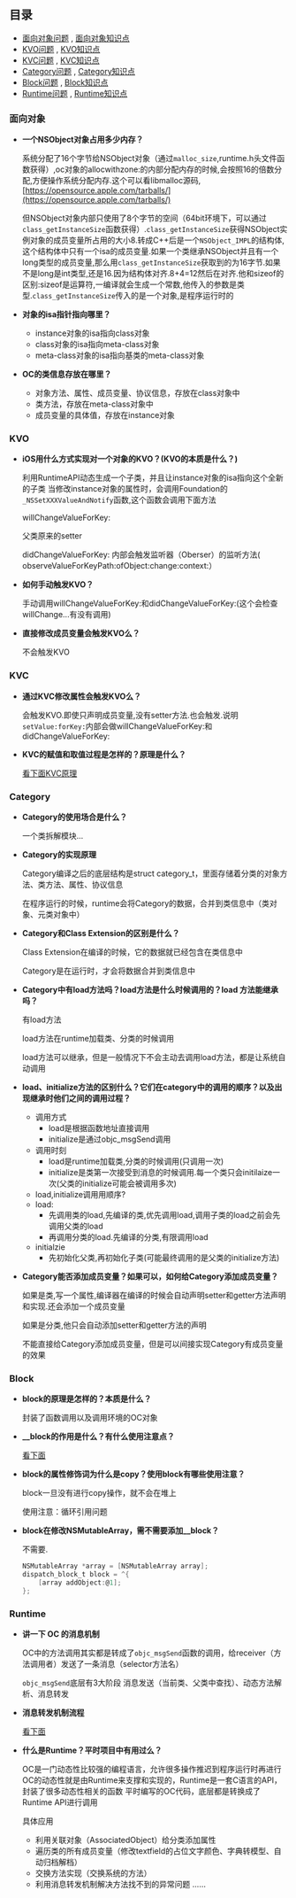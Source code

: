 ## 目录

* <a href="#面向对象0">面向对象问题</a> , <a href="#面向对象1">面向对象知识点</a> 
* <a href="#KVO0">KVO问题</a> , <a href="#KVO1">KVO知识点</a> 
* <a href="#KVC0">KVC问题</a> , <a href="#KVC1">KVC知识点</a> 
* <a href="#Category0">Category问题</a> , <a href="#Category1"> Category知识点</a> 
* <a href="#Block0">Block问题</a> , <a href="#Block1">Block知识点</a>
* <a href="#Runtime0">Runtime问题</a> , <a href="#Runtime1">Runtime知识点</a>


<a id="面向对象0"></a>

### 面向对象

* **一个NSObject对象占用多少内存？**
 
	系统分配了16个字节给NSObject对象（通过`malloc_size`,runtime.h头文件函数获得）,oc对象的allocwithzone:的内部分配内存的时候,会按照16的倍数分配,方便操作系统分配内存.这个可以看libmalloc源码,[https://opensource.apple.com/tarballs/](https://opensource.apple.com/tarballs/)
	
	但NSObject对象内部只使用了8个字节的空间（64bit环境下，可以通过`class_getInstanceSize`函数获得）.`class_getInstanceSize`获得NSObject实例对象的成员变量所占用的大小8.转成C++后是一个`NSObject_IMPL`的结构体,这个结构体中只有一个isa的成员变量.如果一个类继承NSObject并且有一个long类型的成员变量,那么用`class_getInstanceSize`获取到的为16字节.如果不是long是int类型,还是16.因为结构体对齐.8+4=12然后在对齐.他和sizeof的区别:sizeof是运算符,一编译就会生成一个常数,他传入的参数是类型.`class_getInstanceSize`传入的是一个对象,是程序运行时的

*  **对象的isa指针指向哪里？**

	* instance对象的isa指向class对象
	* class对象的isa指向meta-class对象
	* meta-class对象的isa指向基类的meta-class对象

* **OC的类信息存放在哪里？**
	* 对象方法、属性、成员变量、协议信息，存放在class对象中
	* 类方法，存放在meta-class对象中
	* 成员变量的具体值，存放在instance对象

<a id="KVO0"></a>

### KVO

* **iOS用什么方式实现对一个对象的KVO？(KVO的本质是什么？)**

	利用RuntimeAPI动态生成一个子类，并且让instance对象的isa指向这个全新的子类
当修改instance对象的属性时，会调用Foundation的`_NSSetXXXValueAndNotify`函数,这个函数会调用下面方法

	willChangeValueForKey:

	父类原来的setter

	didChangeValueForKey:
	内部会触发监听器（Oberser）的监听方法( observeValueForKeyPath:ofObject:change:context:）
	
* **如何手动触发KVO？**

	手动调用willChangeValueForKey:和didChangeValueForKey:(这个会检查willChange...有没有调用)
	
* **直接修改成员变量会触发KVO么？**
	
	不会触发KVO

<a id="KVC0"></a>

### KVC

* **通过KVC修改属性会触发KVO么？**
	
	会触发KVO.即使只声明成员变量,没有setter方法.也会触发.说明`setValue:forKey:`内部会做willChangeValueForKey:和didChangeValueForKey:
	
* **KVC的赋值和取值过程是怎样的？原理是什么？**

	<a href="#__kvc">看下面KVC原理</a>

<a id="Category0"></a>

### Category

* **Category的使用场合是什么？**

	一个类拆解模块...

* **Category的实现原理**

	Category编译之后的底层结构是struct category_t，里面存储着分类的对象方法、类方法、属性、协议信息
	
	在程序运行的时候，runtime会将Category的数据，合并到类信息中（类对象、元类对象中）
	
* **Category和Class Extension的区别是什么？**

	Class Extension在编译的时候，它的数据就已经包含在类信息中
	
	Category是在运行时，才会将数据合并到类信息中

* **Category中有load方法吗？load方法是什么时候调用的？load 方法能继承吗？**

	有load方法
	
	load方法在runtime加载类、分类的时候调用
	
	load方法可以继承，但是一般情况下不会主动去调用load方法，都是让系统自动调用

* **load、initialize方法的区别什么？它们在category中的调用的顺序？以及出现继承时他们之间的调用过程？**

	* 调用方式
		* load是根据函数地址直接调用
		* initialize是通过objc_msgSend调用
	* 调用时刻
		* load是runtime加载类,分类的时候调用(只调用一次)
		* initialize是类第一次接受到消息的时候调用.每一个类只会initilaize一次(父类的initialize可能会被调用多次)
	* load,initialize调用用顺序?
	* load:
		* 先调用类的load,先编译的类,优先调用load,调用子类的load之前会先调用父类的load
		* 再调用分类的load.先编译的分类,有限调用load
	* initialzie
		* 先初始化父类,再初始化子类(可能最终调用的是父类的initialize方法)

* **Category能否添加成员变量？如果可以，如何给Category添加成员变量？**

	如果是类,写一个属性,编译器在编译的时候会自动声明setter和getter方法声明和实现.还会添加一个成员变量
	
	如果是分类,他只会自动添加setter和getter方法的声明
	
	不能直接给Category添加成员变量，但是可以间接实现Category有成员变量的效果


<a id="Block0"></a>

### Block


* **block的原理是怎样的？本质是什么？**

	封装了函数调用以及调用环境的OC对象 

* **__block的作用是什么？有什么使用注意点？**

	<a href="#__block修饰符">看下面</a>

* **block的属性修饰词为什么是copy？使用block有哪些使用注意？**

	block一旦没有进行copy操作，就不会在堆上
	
	使用注意：循环引用问题

* **block在修改NSMutableArray，需不需要添加__block？**

	不需要.
	
	```objective-c
	NSMutableArray *array = [NSMutableArray array];
	dispatch_block_t block = ^{
		[array addObject:@1];
	};
	```
	
<a id="Runtime0"></a>	

### Runtime


* **讲一下 OC 的消息机制**

	OC中的方法调用其实都是转成了`objc_msgSend`函数的调用，给receiver（方法调用者）发送了一条消息（selector方法名）
	
	`objc_msgSend`底层有3大阶段
消息发送（当前类、父类中查找）、动态方法解析、消息转发

* **消息转发机制流程**

	<a href="#__objc_msgSend">看下面</a>
	
* **什么是Runtime？平时项目中有用过么？**

	OC是一门动态性比较强的编程语言，允许很多操作推迟到程序运行时再进行
	OC的动态性就是由Runtime来支撑和实现的，Runtime是一套C语言的API，封装了很多动态性相关的函数
	平时编写的OC代码，底层都是转换成了Runtime API进行调用

	具体应用
	
	 * 利用关联对象（AssociatedObject）给分类添加属性
	 *	遍历类的所有成员变量（修改textfield的占位文字颜色、字典转模型、自动归档解档）
	* 交换方法实现（交换系统的方法）
	* 利用消息转发机制解决方法找不到的异常问题
	......


